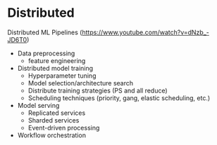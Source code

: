 # Distributed 
Distributed ML Pipelines (https://www.youtube.com/watch?v=dNzb_-JD6T0)
* Data preprocessing 
	* feature engineering
* Distributed model training 
	* Hyperparameter tuning
	* Model selection/architecture search 
	* Distribute training strategies (PS and all reduce)
	* Scheduling techniques (priority, gang, elastic scheduling, etc.)
* Model serving 
	* Replicated services 
	* Sharded services 
	* Event-driven processing
* Workflow orchestration 